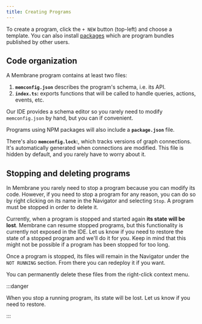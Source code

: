 ```yaml
---
title: Creating Programs
---
```


To create a program, click the `+ NEW` button (top-left) and choose a template.
You can also install [packages](/concepts/packages) which are program bundles
published by other users.

## Code organization

A Membrane program contains at least two files:

1. **`memconfig.json`** describes the program's schema, i.e. its API.
1. **`index.ts`:** exports functions that will be called to handle queries,
   actions, events, etc.

Our IDE provides a schema editor so you rarely need to modify `memconfig.json`
by hand, but you can if convenient.

Programs using NPM packages will also include a **`package.json`** file.

There's also **`memconfig.lock`:**, which tracks versions of graph connections.
It's automatically generated when connections are modified. This file is hidden
by default, and you rarely have to worry about it.

## Stopping and deleting programs

In Membrane you rarely need to stop a program because you can modify its code.
However, if you need to stop a program for any reason, you can do so by right
clicking on its name in the Navigator and selecting `Stop`. A program must be
stopped in order to delete it.

Currently, when a program is stopped and started again **its state will be
lost**. Membrane can resume stopped programs, but this functionality is
currently not exposed in the IDE. Let us know if you need to restore the state
of a stopped program and we'll do it for you. Keep in mind that this might not
be possible if a program has been stopped for too long.

Once a program is stopped, its files will remain in the Navigator under the
`NOT RUNNING` section. From there you can redeploy it if you want.

You can permanently delete these files from the right-click context menu.

:::danger

When you stop a running program, its state will be lost. Let us know if you need
to restore.

:::
